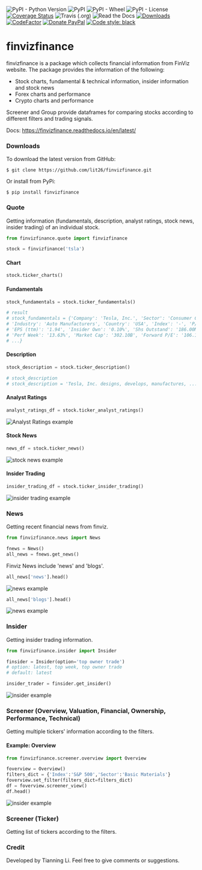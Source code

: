 ![PyPI - Python Version](https://img.shields.io/pypi/pyversions/finvizfinance)
![PyPI](https://img.shields.io/pypi/v/finvizfinance)
![PyPI - Wheel](https://img.shields.io/pypi/wheel/finvizfinance)
![PyPI - License](https://img.shields.io/pypi/l/finvizfinance?color=gre)
[![Coverage Status](https://coveralls.io/repos/github/lit26/finvizfinance/badge.svg)](https://coveralls.io/github/lit26/finvizfinance)
![Travis (.org)](https://img.shields.io/travis/lit26/finvizfinance)
![Read the Docs](https://img.shields.io/readthedocs/finvizfinance)
[![Downloads](https://pepy.tech/badge/finvizfinance)](https://pepy.tech/project/finvizfinance)
[![CodeFactor](https://www.codefactor.io/repository/github/lit26/finvizfinance/badge/master)](https://www.codefactor.io/repository/github/lit26/finvizfinance/overview/master)
[![Donate PayPal](https://img.shields.io/badge/Donate%20%24-PayPal-brightgreen.svg)](https://www.paypal.me/TIANNINGL/)
[![Code style: black](https://img.shields.io/badge/code%20style-black-000000.svg)](https://github.com/psf/black)

# finvizfinance

finvizfinance is a package which collects financial information from FinViz website. The package provides the information of the following:
* Stock charts, fundamental & technical information, insider information and stock news
* Forex charts and performance
* Crypto charts and performance

Screener and Group provide dataframes for comparing stocks according to different filters and trading signals.

Docs: https://finvizfinance.readthedocs.io/en/latest/

### Downloads

To download the latest version from GitHub:

```
$ git clone https://github.com/lit26/finvizfinance.git
```
Or install from PyPi:
```
$ pip install finvizfinance
```



### Quote

Getting information (fundamentals, description, analyst ratings, stock news, insider trading) of an individual stock.

```python
from finvizfinance.quote import finvizfinance

stock = finvizfinance('tsla')
```

#### Chart
```python
stock.ticker_charts()
```

#### Fundamentals
```python
stock_fundamentals = stock.ticker_fundamentals()

# result
# stock_fundamentals = {'Company': 'Tesla, Inc.', 'Sector': 'Consumer Cyclical', 
# 'Industry': 'Auto Manufacturers', 'Country': 'USA', 'Index': '-', 'P/E': '849.57', 
# 'EPS (ttm)': '1.94', 'Insider Own': '0.10%', 'Shs Outstand': '186.00M', 
# 'Perf Week': '13.63%', 'Market Cap': '302.10B', 'Forward P/E': '106.17',
# ...}
```

#### Description
```python
stock_description = stock.ticker_description()

# stock_description
# stock_description = 'Tesla, Inc. designs, develops, manufactures, ...'
```

#### Analyst Ratings
```python
analyst_ratings_df = stock.ticker_analyst_ratings()
``` 
![Analyst Ratings example](asset/outer_rating.png)
#### Stock News
```python
news_df = stock.ticker_news()
```
![stock news example](asset/stock_news.png)

#### Insider Trading
```python
insider_trading_df = stock.ticker_insider_trading()
```
![insider trading example](asset/insider_trader.png)

### News

Getting recent financial news from finviz.

```python
from finvizfinance.news import News

fnews = News()
all_news = fnews.get_news()
```
Finviz News include 'news' and 'blogs'.
```python
all_news['news'].head()
```
![news example](asset/news_news.png)
```python
all_news['blogs'].head()
```
![news example](asset/news_blogs.png)

### Insider

Getting insider trading information.

```python
from finvizfinance.insider import Insider

finsider = Insider(option='top owner trade')
# option: latest, top week, top owner trade
# default: latest

insider_trader = finsider.get_insider()
```
![insider example](asset/insider.png)

### Screener (Overview, Valuation, Financial, Ownership, Performance, Technical)

Getting multiple tickers' information according to the filters.

#### Example: Overview

```python
from finvizfinance.screener.overview import Overview

foverview = Overview()
filters_dict = {'Index':'S&P 500','Sector':'Basic Materials'}
foverview.set_filter(filters_dict=filters_dict)
df = foverview.screener_view()
df.head()
```
![insider example](asset/screen_overview.png)

### Screener (Ticker)

Getting list of tickers according to the filters.

### Credit
Developed by Tianning Li. Feel free to give comments or suggestions.
